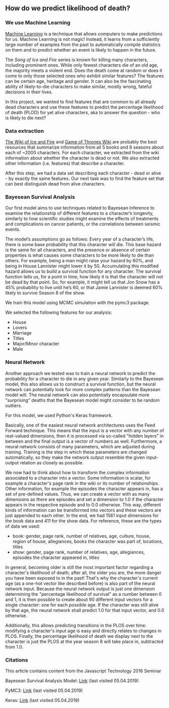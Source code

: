## How do we predict likelihood of death?

### We use Machine Learning

[Machine Learning](https://en.wikipedia.org/wiki/Machine_learning) is a technique that allows computers to make predictions for us. Machine Learning is not magic! Instead, it learns from a sufficiently large number of examples from the past to automatically compile statistics on them and to predict whether an event is likely to happen in the future. 

The _Song of Ice and Fire_ series is known for killing many characters, including prominent ones. While only fewest characters die of an old age, the majority meets a violent end. Does the death come at random or does it come to only those selected ones who exhibit similar features? The features can be certain age, heritage and gender. It can also be the fascinating ability of likely-to-die characters to make similar, mostly wrong, fateful decisions in their lives. 

In this project, we wanted to find features that are common to all already dead characters and use these features to predict the percentage likelihood of death (PLOD) for yet alive characters, aka to answer the question - who is likely to die next?

### Data extraction

 [The Wiki of Ice and Fire](http://awoiaf.westeros.org) and [Game of Thrones Wiki](https://gameofthrones.fandom.com/wiki/Game_of_Thrones_Wiki) are probably the best resources that summarize information from all 5 books and 8 seasons about each of ~2000 characters. For each character, we extracted from the wiki information about whether the character is dead or not. We also extracted other information  (i.e. features) that describe a character.

After this step, we had a data set describing each character - dead or alive - by exactly the same features. Our next task was to find the feature set that can best distinguish dead from alive characters.

### Bayesean Survival Analysis

Our first model aims to use techniques related to Bayesean Inference to examine the relationship of different features to a character’s longevity, similarly to how scientific studies might examine the effects of treatments and complications on cancer patients, or the correlations between seismic events.

The model’s assumptions go as follows: Every year of a character’s life, there is some base probability that this character will die. This base hazard is the same for all characters, and the presence or absence of certain properties is what causes some characters to be more likely to die than others. For example, being a man might raise your hazard by 60%, and being in House Lannister might lower it by 50. Accumulating this modified hazard allows us to build a survival function for any character. The survival function tells us, for a point in time, how likely it is that the character will not be dead by that point. So, for example, it might tell us that Jon Snow has a 45% probability to live until he’s 60, or that Jamie Lannister is deemed 60% likely to survive Season 8 of the show.

We train this model using MCMC simulation with the pymc3 package.

We selected the following features for our analysis:
*  House
*  Lovers
*  Marriage
*  Titles
*  Major/Minor character
*  Male

### Neural Network

Another approach we tested was to train a neural network to predict the probability for a character to die in any given year. Similarly to the Bayesean model, this also allows us to construct a survival function, but the neural network can potentially look for more complex patterns than the Bayesean model will. The neural network can also potentially encapsulate more "surprising” deaths that the Bayesean model might consider to be random outliers.

For this model, we used Python's Keras framework.

Basically, one of the easiest neural network architectures uses the Feed Forward technique. This means that the input is a vector with any number of real-valued dimensions, then it is processed via so-called "hidden layers" in between and the final output is a vector of numbers as well. Furthermore, a neural network consists of many parameters, which are adjusted during training. Training is the step in which these parameters are changed automatically, so they make the network output resemble the given input-output relation as closely as possible.

We now had to think about how to transform the complex information associated to a character into a vector. Some information is scalar, for example a character's page rank in the wiki or its number of relationships. Other information, for example the episodes the character appears in, has a set of pre-defined values. Thus, we can create a vector with as many dimensions as there are episodes and set a dimension to 1.0 if the character appears in the respective episode and to 0.0 otherwise. This way, different kinds of information can be transformed into vectors and these vectors are just appended to each other. In the end, we had 1561 input dimensions for the book data and 411 for the show data. For reference, these are the types of data we used:

*  book: gender, page rank, number of relatives, age, culture, house, region of house, allegiances, books the character was part of, locations, titles
*  show: gender, page rank, number of relatives, age, allegiances, episodes the character appeared in, titles

In general, becoming older is still the most important factor regarding a character's likelihood of death; after all, the older you are, the more danger you have been exposed to in the past! That's why the character's current age (as a one-hot vector like described before) is also part of the neural network input. Because the neural network output is just one dimension determining the "percentage likelihood of survival" as a number between 0 and 1, it is then possible to create about 90 different input vectors for a single character: one for each possible age. If the character was still alive by that age, the neural network shall predict 1.0 for that input vector, and 0.0 otherwise.

Additionally, this allows predicting transitions in the PLOS over time: modifying a character's input age is easy and directly relates to changes in PLOS. Finally, the percentage likelihood of death we display next to the character is just the PLOS at the year season 8 will take place in, subtracted from 1.0.

### Citations

This article contains content from the Javascript Technology 2016 Seminar

Bayesean Survival Analysis Model: [Link](https://docs.pymc.io/notebooks/survival_analysis.html) (last visited 05.04.2019)

PyMC3: [Link](https://docs.pymc.io/) (last visited 05.04.2019)

Keras: [Link](https://keras.io/) (last visited 05.04.2019)